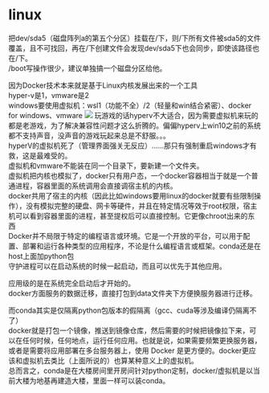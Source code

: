 # linux
把dev/sda5（磁盘阵列a的第五个分区）挂载在/下，则/下所有文件被sda5的文件覆盖，且不可找回，再在/下创建文件会发现dev/sda5下也会同步，即使该路径也在/下。    
/boot写操作很少，建议单独搞一个磁盘分区给他。  


因为Docker技术本来就是基于Linux内核发展出来的一个工具  
hyper-v是1，vmware是2  
windows要使用虚拟机：wsl1（功能不全）/2（轻量和win结合紧密）、docker for windows、vmware
![](https://cdn.jsdelivr.net/gh/EuphratesG/myPic@master/docker1.jpg) 
玩游戏的话hyperv不大适合，因为需要虚拟机来玩的都是老游戏，为了解决兼容性问题才这么折腾的。偏偏hyperv上win10之前的系统都不支持声音，没声音的游戏玩起来总是不舒服。。。  
hyperV的虚拟机死了（管理界面强关无反应）……那只有强制重启windows才有救，这是最难受的。  
虚拟机和vmware不能装在同一个目录下，要新建一个文件夹。  
虚拟机把内核也模拟了，docker只有用户态，一个docker容器相当于就是一个普通进程，容器里面的系统调用会直接调宿主机的内核。  
docker共用了宿主的内核（因此比如windows要用linux的docker就要有些限制操作），没有模拟完整的硬盘、网卡等硬件，并且在特定情况等效于root权限，宿主机可以看到容器里面的进程，甚至提权后可以直接控制。它更像chroot出来的东西  
Docker并不局限于特定的编程语言或环境。它是一个开放的平台，可以用于配置、部署和运行各种类型的应用程序，不论是什么编程语言或框架。conda还是在host上面加python包    
守护进程可以在启动系统的时候一起启动，而且可以优先于其他应用。

应用级的是在系统完全启动后才开始的。  
docker方面服务的数据迁移，直接打包到data文件夹下方便换服务器进行迁移。    

而conda其实是仅隔离python包版本的假隔离（gcc、cuda等涉及编译仍隔离不了）  
docker就是打包一个镜像，推送到镜像仓库，然后需要的时候把镜像拉下来，可以在任何时候，任何地点，运行任何应用。也就是说，如果需要频繁更换服务器，或者是需要将应用部署在多台服务器上，使用 Docker 是更方便的。docker更应该和虚拟机去类比（上面所说的）也算某种意义上的虚拟机。  
总而言之，conda是在大楼房间里开房间针对python定制，docker/虚拟机是以当前大楼为地基再建造大楼，里面一样可以装conda。  


